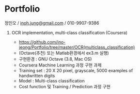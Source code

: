 Portfolio
=

정인오 / inoh.jung@gmail.com / 010-9907-9386




1. OCR implementation, multi-class classification (Coursera)

    - https://github.com/ino-jeong/Portfolio/tree/master/OCR(multiclass_classification)
    - (Octave(추천) 또는 Matlab환경에서 ex3.m 실행) 
    - 구현환경 : GNU Octave (3.8, Mac OS)
    - Coursera Machine Learning 과정 구현 과제
    - Training set : 20 X 20 pixel, grayscale, 5000 examples of handwritten digits
    - Model : Multi-class classification 
    - Cost function 및 Training / Prediction 과정 구현
